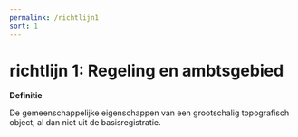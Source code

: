 ```yaml
---
permalink: /richtlijn1
sort: 1
---
```


# richtlijn 1: Regeling en ambtsgebied

**Definitie**

De gemeenschappelijke eigenschappen van een grootschalig topografisch object, al
dan niet uit de basisregistratie.
